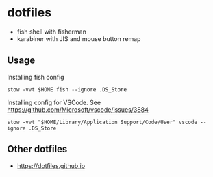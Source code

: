 # dotfiles

- fish shell with fisherman
- karabiner with JIS and mouse button remap

## Usage

Installing fish config

```
stow -vvt $HOME fish --ignore .DS_Store
```

Installing config for VSCode. See https://github.com/Microsoft/vscode/issues/3884

```
stow -vvt "$HOME/Library/Application Support/Code/User" vscode --ignore .DS_Store
```

## Other dotfiles

* https://dotfiles.github.io
